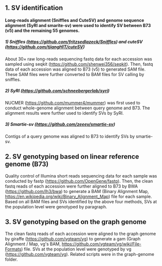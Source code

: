 ## 1. SV identification
#### Long-reads alignment (Sniffles and CuteSV) and genome sequence alignment (SyRI and smarite-sv) were used to identify SV between B73 (v5) and the remaining 55 genomes.
##### 1) Sniffles (https://github.com/fritzsedlazeck/Sniffles) and cuteSV  (https://github.com/tjiangHIT/cuteSV) <br>
About 30× raw long-reads sequencing fastq data for each accession was sampled using seqkit 
(https://github.com/shenwei356/seqkit). Then, fastq data of each accession was aligned to B73 (v5) to generated SAM file.
These SAM files were further converted to BAM files for SV calling by sniffles.
##### 2) SyRI (https://github.com/schneebergerlab/syri)
NUCMER (https://github.com/mummer4/mummer) was first used to conduct whole-genome alignment between query genome and B73. The alignment results were further used to identify SVs by SyRI.
##### 3) Smartie-sv (https://github.com/zeeev/smartie-sv)
Contigs of a query genome was aligned to B73 to identify SVs by smartie-sv.
## 2. SV genotyping based on linear reference genome (B73)
Quality control of Illumina short reads sequencing data for each sample was conducted by fastp (https://github.com/OpenGene/fastp). 
Then, the clean fastq reads of each accession were further aligned to B73 by BWA (https://github.com/lh3/bwa) to generate a BAM 
(Binary Alignment Map, https://en.wikipedia.org/wiki/Binary_Alignment_Map) file for each sample.
Based on all BAM files and SVs identified by the above four methods, SVs at the population level were genotyped by paragraph. 
## 3. SV genotyping based on the graph genome
The clean fastq reads of each accession were aligned to the graph genome by giraffe (https://github.com/vgteam/vg) 
to generate a gam (Graph Alignment / Map, vg's BAM, https://github.com/vgteam/vg/wiki/File-Formats) file.
SVs at the population level were genotyped by vg (https://github.com/vgteam/vg). Related scripts were in the graph-genome folder.
